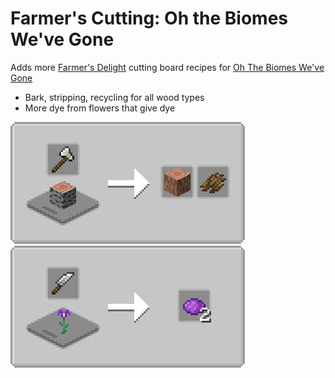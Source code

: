 # Farmer's Cutting: Oh the Biomes We've Gone
Adds more [Farmer's Delight](https://modrinth.com/mod/farmers-delight) cutting board recipes for [Oh The Biomes We've Gone](https://modrinth.com/mod/oh-the-biomes-weve-gone)

- Bark, stripping, recycling for all wood types
- More dye from flowers that give dye

![Wood Cutting](media/woodcutting.png) ![Flower Cutting](media/flowercutting.png)